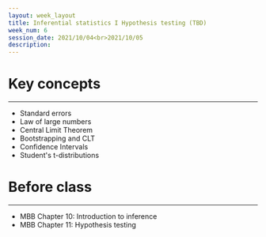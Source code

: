 ```yaml
---
layout: week_layout
title: Inferential statistics I Hypothesis testing (TBD)
week_num: 6
session_date: 2021/10/04<br>2021/10/05
description:
---
```


# Key concepts
---

  - Standard errors
  - Law of large numbers
  - Central Limit Theorem
  - Bootstrapping and CLT
  - Confidence Intervals
  - Student's t-distributions

# Before class
---

- MBB Chapter 10: Introduction to inference
- MBB Chapter 11: Hypothesis testing

